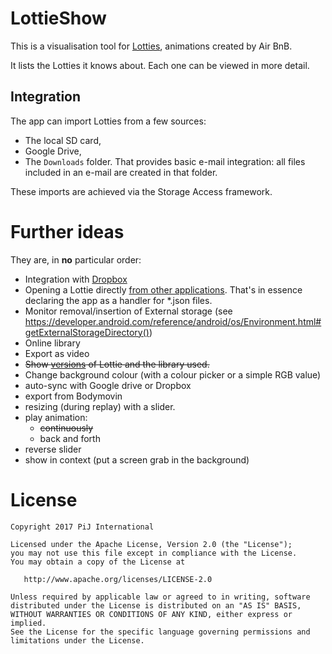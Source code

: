 # LottieShow
This is a visualisation tool for [Lotties](http://airbnb.design/lottie/), animations created by Air BnB.

It lists the Lotties it knows about. Each one can be viewed in more detail.

## Integration
The app can import Lotties from a few sources:
- The local SD card,
- Google Drive,
- The `Downloads` folder. That provides basic e-mail integration: all files included in an e-mail are created in that 
folder.
 
These imports are achieved via the Storage Access framework.

# Further ideas

They are, in **no** particular order:
- Integration with [Dropbox](https://github.com/pijpijpij/LottieShow/issues/21)
- Opening a Lottie directly [from other applications](https://github.com/pijpijpij/LottieShow/issues/22). That's in essence declaring the app as a handler for *.json 
files.
- Monitor removal/insertion of External storage (see https://developer.android.com/reference/android/os/Environment.html#getExternalStorageDirectory())
- Online library
- Export as video
- ~~Show [versions](https://github.com/pijpijpij/LottieShow/issues/27) of Lottie and the library used.~~
- Change background colour (with a colour picker or a simple RGB value)
- auto-sync with Google drive or Dropbox
- export from Bodymovin
- resizing (during replay) with a slider.
- play animation:
  - ~~continuously~~
  - back and forth
- reverse slider
- show in context (put a screen grab in the background)


# License

    Copyright 2017 PiJ International

    Licensed under the Apache License, Version 2.0 (the "License");
    you may not use this file except in compliance with the License.
    You may obtain a copy of the License at

       http://www.apache.org/licenses/LICENSE-2.0

    Unless required by applicable law or agreed to in writing, software
    distributed under the License is distributed on an "AS IS" BASIS,
    WITHOUT WARRANTIES OR CONDITIONS OF ANY KIND, either express or implied.
    See the License for the specific language governing permissions and
    limitations under the License.


